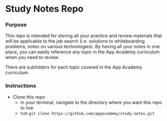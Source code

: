 # Study Notes Repo

### Purpose 

This repo is intended for storing all your practice and review materials that 
will be applicable to the job search (i.e. solutions to whiteboarding problems,
notes on various technologies).  By having all your notes in one place, 
you can easily reference any topic in the App Academy curriculum when you need
to review.  

There are subfolders for each topic covered in the App Academy curriculum. 

### Instructions 

* Clone this repo 
  * In your terminal, navigate to the directory where you want this repo to live
  * run `git clone https://github.com/appacademy/study-notes.git`
